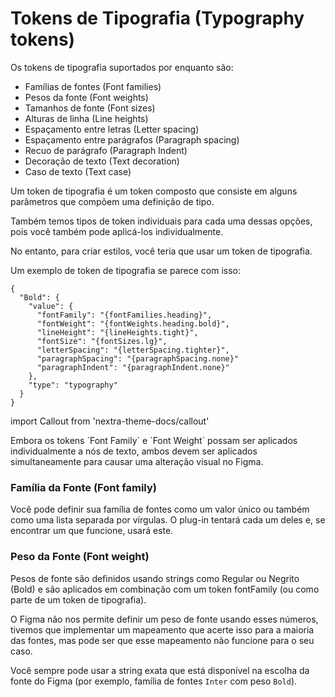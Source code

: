 # Tokens de Tipografia (Typography tokens)

Os tokens de tipografia suportados por enquanto são:

- Famílias de fontes (Font families)
- Pesos da fonte (Font weights)
- Tamanhos de fonte (Font sizes)
- Alturas de linha (Line heights)
- Espaçamento entre letras (Letter spacing)
- Espaçamento entre parágrafos (Paragraph spacing)
- Recuo de parágrafo (Paragraph Indent)
- Decoração de texto (Text decoration)
- Caso de texto (Text case)

Um token de tipografia é um token composto que consiste em alguns parâmetros que compõem uma definição de tipo. 

Também temos tipos de token individuais para cada uma dessas opções, pois você também pode aplicá-los individualmente. 

No entanto, para criar estilos, você teria que usar um token de tipografia.

Um exemplo de token de tipografia se parece com isso:

```
{
  "Bold": {
    "value": {
      "fontFamily": "{fontFamilies.heading}",
      "fontWeight": "{fontWeights.heading.bold}",
      "lineHeight": "{lineHeights.tight}",
      "fontSize": "{fontSizes.lg}",
      "letterSpacing": "{letterSpacing.tighter}",
      "paragraphSpacing": "{paragraphSpacing.none}"
      "paragraphIndent": "{paragraphIndent.none}"
    },
    "type": "typography"
  }
}
```


import Callout from 'nextra-theme-docs/callout'

<Callout emoji="⚠️">
  Embora os tokens `Font Family` e `Font Weight` possam ser aplicados individualmente a nós de texto, ambos devem ser aplicados simultaneamente para causar uma alteração visual no Figma.
</Callout> 

### Família da Fonte (Font family)

Você pode definir sua família de fontes como um valor único ou também como uma lista separada por vírgulas. O plug-in tentará cada um deles e, se encontrar um que funcione, usará este.

### Peso da Fonte (Font weight)

Pesos de fonte são definidos usando strings como Regular ou Negrito (Bold) e são aplicados em combinação com um token fontFamily (ou como parte de um token de tipografia). 

O Figma não nos permite definir um peso de fonte usando esses números, tivemos que implementar um mapeamento que acerte isso para a maioria das fontes, mas pode ser que esse mapeamento não funcione para o seu caso. 

Você sempre pode usar a string exata que está disponível na escolha da fonte do Figma (por exemplo, família de fontes `Inter` com peso `Bold`).

